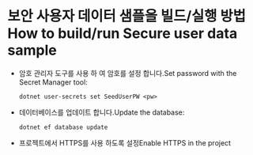 # <a name="how-to-buildrun-secure-user-data-sample"></a><span data-ttu-id="581a3-101">보안 사용자 데이터 샘플을 빌드/실행 방법</span><span class="sxs-lookup"><span data-stu-id="581a3-101">How to build/run Secure user data sample</span></span>

* <span data-ttu-id="581a3-102">암호 관리자 도구를 사용 하 여 암호를 설정 합니다.</span><span class="sxs-lookup"><span data-stu-id="581a3-102">Set password with the Secret Manager tool:</span></span>

  `dotnet user-secrets set SeedUserPW <pw>`

* <span data-ttu-id="581a3-103">데이터베이스를 업데이트 합니다.</span><span class="sxs-lookup"><span data-stu-id="581a3-103">Update the database:</span></span>

  `dotnet ef database update`

* <span data-ttu-id="581a3-104">프로젝트에서 HTTPS를 사용 하도록 설정</span><span class="sxs-lookup"><span data-stu-id="581a3-104">Enable HTTPS in the project</span></span>
